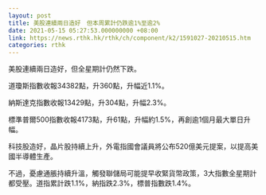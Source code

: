 ```yaml
---
layout: post
title: 美股連續兩日造好　但本周累計仍跌逾1%至逾2%
date: 2021-05-15 05:27:53.000000000 +08:00
link: https://news.rthk.hk/rthk/ch/component/k2/1591027-20210515.htm
categories: rthk
---
```


美股連續兩日造好，但全星期計仍然下跌。

道瓊斯指數收報34382點，升360點，升幅近1.1%。

納斯達克指數收報13429點，升304點，升幅2.3%。

標準普爾500指數收報4173點，升61點，升幅約1.5%，再創逾1個月最大單日升幅。

科技股造好，晶片股持續上升，外電指國會議員將公布520億美元提案，以提高美國半導體生產。

不過，憂慮通脹持續升溫，觸發聯儲局可能提早收緊貨幣政策，3大指數全星期計都受壓。道指累計跌1.1%，納指跌2.3%，標普指數跌1.4%。
